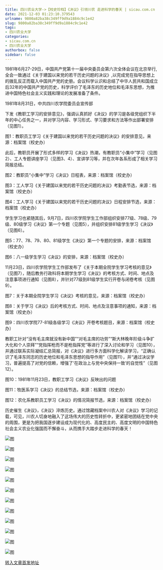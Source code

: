 ```yaml
---
title: 四川农业大学->【校史珍档】《决议》引领川农 走进科学的春天 | sicau.com.cn
date: 2021-12-03 01:23:10.379543
urlname: 9800a82ba38c349ff9d9a1884c9c1e42
slug: 9800a82ba38c349ff9d9a1884c9c1e42
tags: 
- 四川农业大学
categories:
- sicau.com.cn
- 四川农业大学
authorbox: false
sidebar: false
---
```

1981年6月27-29日，中国共产党第十一届中央委员会第六次全体会议在北京举行,全会一致通过《关于建国以来党的若干历史问题的决议》,以完成党在指导思想上的拨乱反正而载入中国共产党的史册。会议科学认识和总结了中华人民共和国成立后32年的中国共产党的历史，科学评价了毛泽东的历史地位和毛泽东思想，为推进中国特色社会主义实践和理论的发展准备了条件。  

1981年8月31日，中共四川农学院委员会宣传部
<!--more-->
下发《教职工学习的安排意见》，强调认真抓好《决议》的学习是各级党组织下半年的中心任务之一，并对学习内容、学习形式、学习要求和方法等作出部署安排（见图1）。

图1：教职员工学习《关于建国以来党的若干历史问题的决议》的安排意见，来源：档案馆（校史办）

此后，教职员开展了形式多样的学习《决议》热潮，有教职员“小集中”学习（见图2）、工人专题讲座学习（见图3、4）、宣讲学习等，并在次年各系形成了相关学习简报总结。

图2：教职员“小集中”学习《决议》日程表，来源：档案馆（校史办）

图3：工人学习《关于建国以来党的若干历史问题的决议》考勤表节选，来源：档案馆（校史办）

图4：工人学习《关于建国以来党的若干历史问题的决议》日程安排节选，来源：档案馆（校史办）

学生学习也紧随其后，9月7日，四川农学院学生工作部组织安排77级、78级、79级、80级学习《决议》第一个专题（见图5），并组织安排81级学生学习《决议》（见图6）。

图5：77、78、79、80、81级学生《决议》第一个专题的安排，来源：档案馆（校史办）

图6：八一级学生学习《决议》的安排，来源：档案馆（校史办）

11月23日，四川农学院学生工作部发布了《关于本期全院学生学习考核的意见》（见图7），随后教务行政科将本期学生学习《决议》的考核方式、时间、地点及注意事项进行通知（见图8），并针对77级到81级学生实行开卷与闭卷考核（见图9）。

图7：关于本期全院学生学习《决议》考核的意见，来源：档案馆（校史办）

图8：关于学习《决议》后的考核方式、时间、地点及注意事项的通知，来源：档案馆（校史办）

图9：四川农学院77-81级各级学习《决议》开卷考核题目，来源：档案馆（校史办）

教职工针对“没有毛主席就没有新中国”“对毛主席的功劳”“斯大林晚年阶级斗争扩大化和个人崇拜”“党指挥枪而不是枪指挥党”等进行了深入讨论和学习（见图10），并通过联系实际凝结汇总简报，对《决议》进行多方面科学化解读学习，“正确认识了毛泽东同志的历史地位和毛泽东思想的指导作用”（见图11），并“通过决议学习，普遍提高了对党的信赖，增强了‘在政治上与党中央保持一致’的自觉性”（见图12）。

图10：1981年11月23日，教职工学习《决议》反映出的问题

图11：牧医系学习《决议》的总结节选，来源：档案馆（校史办）

图12：农化系教职员工学习《决议》的情况简报节选，来源：档案馆（校史办）

历史催生《决议》，《决议》淬炼历史。通过馆藏档案中川农人对《决议》学习的记载，可见，川农人切身地融入了这场伟大的历史性转折中，更紧密地团结在党中央的周围，更是为把我国逐步建设成为现代化的、高度民主的、高度文明的中国特色社会主义农业化强国而不懈奋斗，从而携手大踏步走进科学的春天！

![图](https://news.sicau.edu.cn/__local/2/C5/FD/EB533875DFF5E8079CF04BAD413_FDE470FD_1BFBA.png)

![图](https://news.sicau.edu.cn/__local/E/4B/BE/6905B24D9410C7DEFE70BF796B3_1EE81B7F_19BD6.png)

![图](https://news.sicau.edu.cn/__local/C/96/2C/61E43BA0BC016CBD3DE0B995581_A157B1D5_17903.png)

![图](https://news.sicau.edu.cn/__local/6/01/57/AEA8B8D9533D2EF4445E50FE8E4_69EA7B8C_6ADA2.png)

![图](https://news.sicau.edu.cn/__local/B/1E/1C/840D65ADDB0F3F6E03670BE622E_F1C0B5D0_7FD83.png)

![图](https://news.sicau.edu.cn/__local/D/05/BD/CAEC2F088AAA64A0B1537A276CC_4A19F648_64589.png)

![图](https://news.sicau.edu.cn/__local/0/EB/8A/6822B2656BA4235D9F98EC5B680_10DAAC07_FC7E0.png)

![图](https://news.sicau.edu.cn/__local/F/CF/7F/3701FB3B2549B5AF409062C0AE3_BDAC03A4_184D4.png)

![图](https://news.sicau.edu.cn/__local/8/46/9F/328F6C39F478B075BA41CAC8993_72362EF5_635BC.png)

![图](https://news.sicau.edu.cn/__local/5/86/BD/95192D641D682AA41757D916DDC_F728B331_82D69.png)

![图](https://news.sicau.edu.cn/__local/4/58/2A/A2B709CE06494735FAB2AEB1D7F_3178421E_64052.png)

![图](https://news.sicau.edu.cn/__local/A/9E/05/C3E5AFBF958492362AA90C01B2A_54ED5FF6_F2036.png)

[转入文章首发地址](https://news.sicau.edu.cn/info/1078/65786.htm)